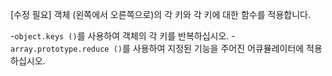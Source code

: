 [수정 필요]
객체 (왼쪽에서 오른쪽으로)의 각 키와 각 키에 대한 함수를 적용합니다.

-`object.keys ()`를 사용하여 객체의 각 키를 반복하십시오.
-`array.prototype.reduce ()`를 사용하여 지정된 기능을 주어진 어큐뮬레이터에 적용하십시오.